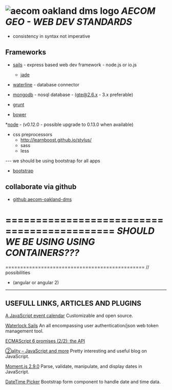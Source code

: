 ![aecom oakland dms logo](https://avatars0.githubusercontent.com/u/11077239?v=3&s=200) ***AECOM GEO - WEB DEV STANDARDS***
==================================

* consistency in syntax not imperative

Frameworks
--------------
* [sails](http://sailsjs.org/#!/) - express based web dev framework - node.js or io.js
	* [jade](http://jade-lang.com/) 

* [waterline](https://github.com/balderdashy/waterline) - database connector
* [mongodb](http://www.mongodb.org/) - nosql database - (gte@2.6.x - 3.x preferable)

* [grunt](http://gruntjs.com/)
* [bower](http://bower.io/)

*[node](https://nodejs.org/) - (v0.12.0 - possible upgrade to 0.13.0 when available)


* css preprocessors
	- http://learnboost.github.io/stylus/
	- sass
	- less

--- we should be using bootstrap for all apps
* [bootstrap](http://getbootstrap.com/)


collaborate via github
---------------------
* [github aecom-oakland-dms](https://github.com/aecom-oakland-dms)


============================================
***SHOULD WE BE USING USING CONTAINERS???***
=============================================

===============================================
// possibilities
* (angular or angular 2)


--------------------------------------------------
USEFULL LINKS, ARTICLES AND PLUGINS
--------------------------------------------------

[A JavaScript event calendar](http://fullcalendar.io/) Customizable and open source.

[Waterlock Sails](http://waterlock.ninja/) An all encompassing user authentication/json web token management tool.

[ECMAScript 6 promises (2/2): the API](http://www.2ality.com/2014/10/es6-promises-api.html)

[②ality – JavaScript and more](http://www.2ality.com/) Pretty interesting and useful blog on JavaScript.

[Moment.js 2.9.0](http://momentjs.com/) Parse, validate, manipulate, and display dates in JavaScript.

[DateTime Picker](http://www.malot.fr/bootstrap-datetimepicker/) Bootstrap form component to handle date and time data.
